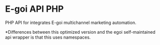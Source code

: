 E-goi API PHP
============

PHP API for integrates E-goi multichannel marketing automation.

*Differences between this optimized version and the egoi self-maintained api wrapper is that this uses namespaces.
